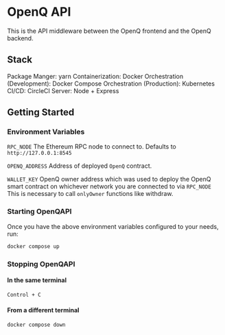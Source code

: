 # OpenQ API

This is the API middleware between the OpenQ frontend and the OpenQ backend.

## Stack
Package Manger: yarn
Containerization: Docker
Orchestration (Development): Docker Compose
Orchestration (Production): Kubernetes
CI/CD: CircleCI
Server: Node + Express

## Getting Started

### Environment Variables

`RPC_NODE`
The Ethereum RPC node to connect to. Defaults to `http://127.0.0.1:8545`

`OPENQ_ADDRESS`
Address of deployed `OpenQ` contract.

`WALLET_KEY`
OpenQ owner address which was used to deploy the OpenQ smart contract on whichever network you are connected to via `RPC_NODE`
This is necessary to call `onlyOwner` functions like withdraw.

### Starting OpenQAPI
Once you have the above environment variables configured to your needs, run:

```bash
docker compose up
```

### Stopping OpenQAPI

#### In the same terminal
```bash
Control + C
```
#### From a different terminal
```bash
docker compose down
```